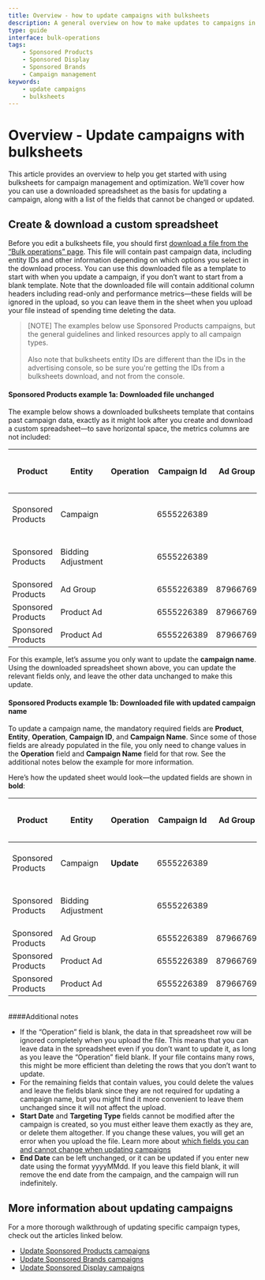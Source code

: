 ```yaml
---
title: Overview - how to update campaigns with bulksheets 
description: A general overview on how to make updates to campaigns in bulksheets. Applies to all sponsored ads campaign types.
type: guide
interface: bulk-operations
tags:
    - Sponsored Products
    - Sponsored Display
    - Sponsored Brands
    - Campaign management
keywords:
    - update campaigns
    - bulksheets  
---
```


# Overview - Update campaigns with bulksheets

This article provides an overview to help you get started with using bulksheets for campaign management and optimization. We’ll cover how you can use a downloaded spreadsheet as the basis for updating a campaign, along with a list of the fields that cannot be changed or updated. 

## Create & download a custom spreadsheet

Before you edit a bulksheets file, you should first [download a file from the “Bulk operations” page](bulksheets/2-0/understand-bulksheets-data). This file will contain past campaign data, including entity IDs and other information depending on which options you select in the download process. You can use this downloaded file as a template to start with when you update a campaign, if you don’t want to start from a blank template. Note that the downloaded file will contain additional column headers including read-only and performance metrics—these fields will be ignored in the upload, so you can leave them in the sheet when you upload your file instead of spending time deleting the data. 

>[NOTE] The examples below use Sponsored Products campaigns, but the general guidelines and linked resources apply to all campaign types. <br><br> Also note that bulksheets entity IDs are different than the IDs in the advertising console, so be sure you're getting the IDs from a bulksheets download, and not from the console.

#### Sponsored Products example 1a: Downloaded file unchanged

The example below shows a downloaded bulksheets template that contains past campaign data, exactly as it might look after you create and download a custom spreadsheet—to save horizontal space, the metrics columns are not included: 

|Product    |Entity    |Operation    |Campaign Id    |Ad Group Id    |Portfolio Id    |Ad Id (Read only)    |Keyword Id (Read only)    |Product Targeting Id (Read only)    |Campaign Name    |Ad Group Name    |Start Date    |End Date    |Targeting Type    |State    |Daily Budget    |SKU    |ASIN    |Ad Group Default Bid    |Bid    |Keyword Text    |Match Type    |Bidding Strategy    |Placement    |
|---    |---    |---    |---    |---    |---    |---    |---    |---    |---    |---    |---    |---    |---    |---    |---    |---    |---    |---    |---    |---    |---    |---    |---    |
|Sponsored Products	|Campaign	|	|6555226389	|	|	|	|	|	|SP Auto Holidays 2022	|	|20220105	|20220719	|AUTO	|enabled	|110	|	|	|	|	|	|	|Dynamic bids - down only	|	|
|Sponsored Products	|Bidding Adjustment	|	|6555226389	|	|	|	|	|	|	|	|	|	|	|	|	|	|	|	|	|	|	|Dynamic bids - down only	|placementProductPage	|
|Sponsored Products	|Ad Group	|	|6555226389	|8796676911	|	|	|	|	|	|Baseball toys 	|	|	|	|enabled	|	|	|	|2.75	|	|	|	|	|	|
|Sponsored Products	|Product Ad	|	|6555226389	|8796676911	|	|729402352	|	|	|	|	|	|	|	|enabled	|	|	|B07NDMCL1D	|	|	|	|	|	|	|
|Sponsored Products	|Product Ad	|	|6555226389	|8796676911	|	|207480567	|	|	|	|	|	|	|	|enabled	|	|	|B0864QL8CG	|	|	|	|	|	|	|

For this example, let’s assume you only want to update the **campaign name**. Using the downloaded spreadsheet shown above, you can update the relevant fields only, and leave the other data unchanged to make this update. 

#### Sponsored Products example 1b: Downloaded file with updated campaign name

To update a campaign name, the mandatory required fields are **Product**, **Entity**, **Operation**, **Campaign ID**, and **Campaign Name**. Since some of those fields are already populated in the file, you only need to change values in the **Operation** field and **Campaign Name** field for that row. See the additional notes below the example for more information. 

Here’s how the updated sheet would look—the updated fields are shown in **bold**:

|Product    |Entity    |Operation    |Campaign Id    |Ad Group Id    |Portfolio Id    |Ad Id (Read only)    |Keyword Id (Read only)    |Product Targeting Id (Read only)    |Campaign Name    |Ad Group Name    |Start Date    |End Date    |Targeting Type    |State    |Daily Budget    |SKU    |ASIN    |Ad Group Default Bid    |Bid    |Keyword Text    |Match Type    |Bidding Strategy    |Placement    |
|---    |---    |---    |---    |---    |---    |---    |---    |---    |---    |---    |---    |---    |---    |---    |---    |---    |---    |---    |---    |---    |---    |---    |---    |
|Sponsored Products	|Campaign	|**Update**	|6555226389	|	|	|	|	|	|**New SP Campaign Name**	|	|20220105	|20220719	|AUTO	|enabled	|110	|	|	|	|	|	|	|Dynamic bids - down only	|	|
|Sponsored Products	|Bidding Adjustment	|	|6555226389	|	|	|	|	|	|	|	|	|	|	|	|	|	|	|	|	|	|	|Dynamic bids - down only	|placementProductPage	|
|Sponsored Products	|Ad Group	|	|6555226389	|8796676911	|	|	|	|	|	|Baseball toys	|	|	|	|enabled	|	|	|	|2.75	|	|	|	|	|	|
|Sponsored Products	|Product Ad	|	|6555226389	|8796676911	|	|729402352	|	|	|	|	|	|	|	|enabled	|	|	|B07NDMCL1D	|	|	|	|	|	|	|
|Sponsored Products	|Product Ad	|	|6555226389	|8796676911	|	|207480567	|	|	|	|	|	|	|	|enabled	|	|	|B0864QL8CG	|	|	|	|	|	|	|

<br>
####Additional notes

* If the “Operation” field is blank, the data in that spreadsheet row will be ignored completely when you upload the file. This means that you can leave data in the spreadsheet even if you don’t want to update it, as long as you leave the “Operation” field blank. If your file contains many rows, this might be more efficient than deleting the rows that you don’t want to update. 
* For the remaining fields that contain values, you could delete the values and leave the fields blank since they are not required for updating a campaign name, but you might find it more convenient to leave them unchanged since it will not affect the upload. 
* **Start Date** and **Targeting Type** fields cannot be modified after the campaign is created, so you must either leave them exactly as they are, or delete them altogether. If you change these values, you will get an error when you upload the file. Learn more about [which fields you can and cannot change when updating campaigns](bulksheets/2-0/editable-non-editable-bulksheets-fields) 
* **End Date** can be left unchanged, or it can be updated if you enter new date using the format yyyyMMdd. If you leave this field blank, it will remove the end date from the campaign, and the campaign will run indefinitely.

## More information about updating campaigns 

For a more thorough walkthrough of updating specific campaign types, check out the articles linked below. 

* [Update Sponsored Products campaigns](bulksheets/2-0/update-sp-campaigns) 
* [Update Sponsored Brands campaigns](bulksheets/2-0/update-sb-campaigns) 
* [Update Sponsored Display campaigns](bulksheets/2-0/update-sd-campaigns) 
